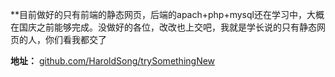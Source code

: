 
**目前做好的只有前端的静态网页，后端的apach+php+mysql还在学习中，大概在国庆之前能够完成。没做好的各位，改改也上交吧，我就是学长说的只有静态网页的人，你们看我都交了


**地址：** [github.com/HaroldSong/trySomethingNew](https://github.com/HaroldSong/trySomethingNew)
